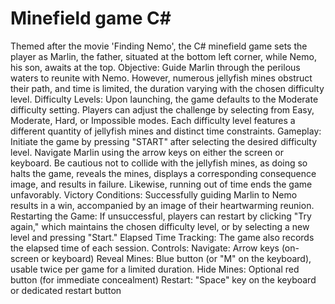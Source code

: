 # Minefield game C#
 Themed after the movie 'Finding Nemo', the C# minefield game sets the player as Marlin, the father, situated at the bottom left corner, while Nemo, his son, awaits at the top.  Objective:  Guide Marlin through the perilous waters to reunite with Nemo. However, numerous jellyfish mines obstruct their path, and time is limited, the duration varying with the chosen difficulty level.  Difficulty Levels:  Upon launching, the game defaults to the Moderate difficulty setting. Players can adjust the challenge by selecting from Easy, Moderate, Hard, or Impossible modes. Each difficulty level features a different quantity of jellyfish mines and distinct time constraints.  Gameplay:  Initiate the game by pressing "START" after selecting the desired difficulty level. Navigate Marlin using the arrow keys on either the screen or keyboard. Be cautious not to collide with the jellyfish mines, as doing so halts the game, reveals the mines, displays a corresponding consequence image, and results in failure. Likewise, running out of time ends the game unfavorably.  Victory Conditions:  Successfully guiding Marlin to Nemo results in a win, accompanied by an image of their heartwarming reunion.  Restarting the Game:  If unsuccessful, players can restart by clicking "Try again," which maintains the chosen difficulty level, or by selecting a new level and pressing "Start."  Elapsed Time Tracking:  The game also records the elapsed time of each session.  Controls:  Navigate: Arrow keys (on-screen or keyboard) Reveal Mines: Blue button (or "M" on the keyboard), usable twice per game for a limited duration. Hide Mines: Optional red button (for immediate concealment) Restart: "Space" key on the keyboard or dedicated restart button
